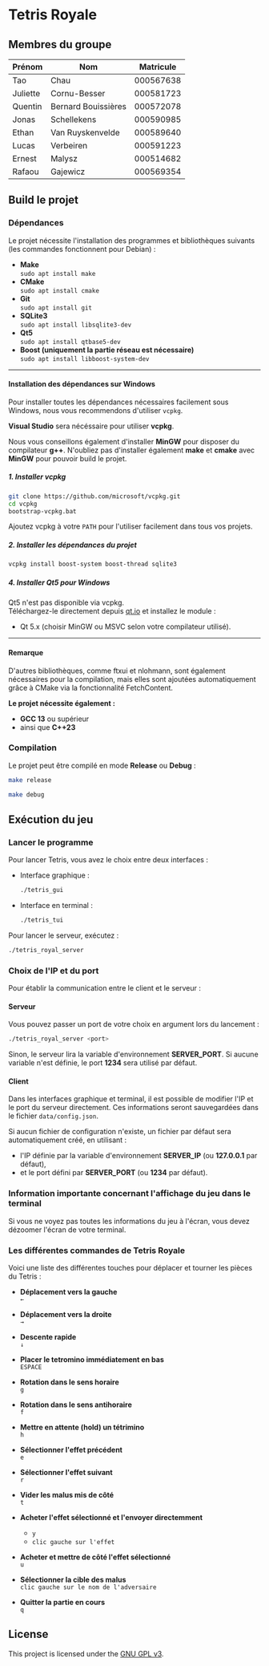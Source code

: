# Tetris Royale

## Membres du groupe

| Prénom    | Nom                 | Matricule |
| --------- | ------------------- | --------- |
| Tao       | Chau                | 000567638 |
| Juliette  | Cornu-Besser        | 000581723 |
| Quentin   | Bernard Bouissières | 000572078 |
| Jonas     | Schellekens         | 000590985 |
| Ethan     | Van Ruyskenvelde    | 000589640 |
| Lucas     | Verbeiren           | 000591223 |
| Ernest    | Malysz              | 000514682 |
| Rafaou    | Gajewicz            | 000569354 |

## Build le projet

### Dépendances

Le projet nécessite l'installation des programmes et bibliothèques suivants
(les commandes fonctionnent pour Debian) :

- **Make**\
  `sudo apt install make`
- **CMake**\
  `sudo apt install cmake`
- **Git**\
  `sudo apt install git`
- **SQLite3**\
  `sudo apt install libsqlite3-dev`
- **Qt5**\
  `sudo apt install qtbase5-dev`
- **Boost (uniquement la partie réseau est nécessaire)**\
  `sudo apt install libboost-system-dev`

---

#### Installation des dépendances sur Windows

Pour installer toutes les dépendances nécessaires facilement sous Windows, nous vous recommendons d'utiliser `vcpkg`.

**Visual Studio** sera nécéssaire pour utiliser **vcpkg**.

Nous vous conseillons également d'installer **MinGW** pour disposer du compilateur **g++**.
N'oubliez pas d'installer également **make** et **cmake** avec **MinGW** pour pouvoir build le projet.

##### 1. Installer vcpkg

```sh
git clone https://github.com/microsoft/vcpkg.git
cd vcpkg
bootstrap-vcpkg.bat
```

Ajoutez vcpkg à votre `PATH` pour l'utiliser facilement dans tous vos projets.

##### 2. Installer les dépendances du projet

```bash
vcpkg install boost-system boost-thread sqlite3
```

##### 4. Installer Qt5 pour Windows

Qt5 n'est pas disponible via vcpkg.  
Téléchargez-le directement depuis [qt.io](https://www.qt.io/download) et installez le module :

- Qt 5.x (choisir MinGW ou MSVC selon votre compilateur utilisé).

---

#### Remarque

D'autres bibliothèques, comme ftxui et nlohmann, sont également nécessaires pour la compilation, mais elles sont ajoutées automatiquement grâce à CMake via la fonctionnalité FetchContent.

**Le projet nécessite également :**

- **GCC 13** ou supérieur
- ainsi que **C++23**

### Compilation

Le projet peut être compilé en mode **Release** ou **Debug** :

```sh
make release
```

```sh
make debug
```

## Exécution du jeu

### Lancer le programme

Pour lancer Tetris, vous avez le choix entre deux interfaces :

- Interface graphique :

  ```sh
  ./tetris_gui
  ```

- Interface en terminal :

  ```sh
  ./tetris_tui
  ```

Pour lancer le serveur, exécutez :

```sh
./tetris_royal_server
```

### Choix de l'IP et du port

Pour établir la communication entre le client et le serveur :

#### Serveur

Vous pouvez passer un port de votre choix en argument lors du lancement :

```sh
./tetris_royal_server <port>
```

Sinon, le serveur lira la variable d'environnement **SERVER_PORT**.
Si aucune variable n'est définie, le port **1234** sera utilisé par défaut.

#### Client

Dans les interfaces graphique et terminal, il est possible de modifier l'IP et le port du serveur directement.
Ces informations seront sauvegardées dans le fichier `data/config.json`.

Si aucun fichier de configuration n'existe, un fichier par défaut sera automatiquement créé, en utilisant :

- l'IP définie par la variable d'environnement **SERVER_IP** (ou **127.0.0.1** par défaut),
- et le port défini par **SERVER_PORT** (ou **1234** par défaut).

### Information importante concernant l'affichage du jeu dans le terminal

Si vous ne voyez pas toutes les informations du jeu à l'écran, vous devez dézoomer l'écran de votre terminal.

### Les différentes commandes de Tetris Royale

Voici une liste des différentes touches pour déplacer et tourner les pièces du
Tetris :

- **Déplacement vers la gauche**\
  `←`

- **Déplacement vers la droite**\
  `→`

- **Descente rapide**\
  `↓`

- **Placer le tetromino immédiatement en bas**\
  `ESPACE`

- **Rotation dans le sens horaire**\
  `g`

- **Rotation dans le sens antihoraire**\
  `f`

- **Mettre en attente (hold) un tétrimino**\
  `h`

- **Sélectionner l'effet précédent**\
  `e`

- **Sélectionner l'effet suivant**\
  `r`

- **Vider les malus mis de côté**\
  `t`

- **Acheter l'effet sélectionné et l'envoyer directemment**
  - `y`
  - `clic gauche sur l'effet`

- **Acheter et mettre de côté l'effet sélectionné**\
  `u`

- **Sélectionner la cible des malus**\
  `clic gauche sur le nom de l'adversaire`

- **Quitter la partie en cours**\
  `q`

## License

This project is licensed under the [GNU GPL v3](https://www.gnu.org/licenses/gpl-3.0.html).
